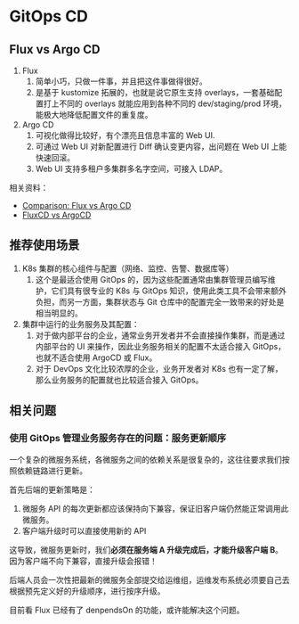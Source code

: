 # GitOps CD

## Flux vs Argo CD

1. Flux
    1. 简单小巧，只做一件事，并且把这件事做得很好。
    1. 是基于 kustomize 拓展的，也就是说它原生支持 overlays，一套基础配置打上不同的 overlays 就能应用到各种不同的 dev/staging/prod 环境，能极大地降低配置文件的重复度。
2. Argo CD
    1. 可视化做得比较好，有个漂亮且信息丰富的 Web UI.
    2. 可通过 Web UI 对新配置进行 Diff 确认变更内容，出问题在 Web UI 上能快速回滚。
    1. Web UI 支持多租户多集群多名字空间，可接入 LDAP。




相关资料：

- [Comparison: Flux vs Argo CD](https://earthly.dev/blog/flux-vs-argo-cd/)
- [FluxCD vs ArgoCD](https://yashwanth-l.medium.com/fluxcd-vs-argocd-373cd26ed6c7)

## 推荐使用场景

1. K8s 集群的核心组件与配置（网络、监控、告警、数据库等）
    1. 这个是最适合使用 GitOps 的，因为这些配置通常由集群管理员编写维护，它们具有很专业的 K8s 与 GitOps 知识，使用此类工具不会带来额外负担，而另一方面，集群状态与 Git 仓库中的配置完全一致带来的好处是相当明显的。
1. 集群中运行的业务服务及其配置：
    1. 对于做内部平台的企业，通常业务开发者并不会直接操作集群，而是通过内部平台的 UI 来操作，因此业务服务相关的配置不太适合接入 GitOps，也就不适合使用 ArgoCD 或 Flux。
    1. 对于 DevOps 文化比较浓厚的企业，业务开发者对 K8s 也有一定了解，那么业务服务的配置就也比较适合接入 GitOps。


## 相关问题

### 使用 GitOps 管理业务服务存在的问题：服务更新顺序

一个复杂的微服务系统，各微服务之间的依赖关系是很复杂的，这往往要求我们按照依赖链路进行更新。

首先后端的更新策略是：

1. 微服务 API 的每次更新都应该保持向下兼容，保证旧客户端仍然能正常调用此微服务。
1. 客户端升级时可以直接使用新的 API

这导致，微服务更新时，我们**必须在服务端 A 升级完成后，才能升级客户端 B**。因为客户端不向下兼容，直接升级会报错！

后端人员会一次性把最新的微服务全部提交给运维组，运维发布系统必须要自己去根据预先定义好的升级顺序，进行按序升级。

目前看 Flux 已经有了 denpendsOn 的功能，或许能解决这个问题。

